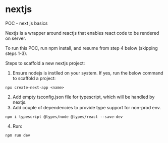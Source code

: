# nextjs
POC - next js basics

Nextjs is a wrapper around reactjs that enables react code to be rendered on server.

To run this POC, run npm install, and resume from step 4 below (skipping steps 1-3).

Steps to scaffold a new nextjs project:

1. Ensure nodejs is instlled on your system. If yes, run the below command to scaffold a project:
```
npx create-next-app <name>
```
2. Add empty tsconfig.json file for typescript, which will be handled by nextjs.
3. Add couple of dependencies to provide type support for non-prod env.
```
npm i typescript @types/node @types/react --save-dev
```
4. Run:
```
npm run dev
```
